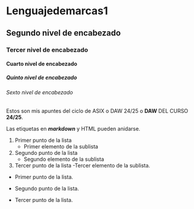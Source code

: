 # Lenguajedemarcas1
## Segundo nivel de encabezado
### Tercer nivel de encabezado
#### Cuarto nivel de encabezado
##### Quinto nivel de encabezado
###### Sexto nivel de encabezado

Estos son mis apuntes del ciclo de ASIX o DAW 24/25 o **DAW** DEL CURSO __24/25__.

Las etiquetas en **_markdown_** y HTML pueden anidarse.

1. Primer punto de la lista
    - Primer elemento de la sublista
2. Segundo punto de la lista
    - Segundo elemento de la sublista
3. Tercer punto de la lista
    -Tercer elemento de la sublista.

* Primer punto de la lista.
- Segundo punto de la lista.
+ Tercer punto de la lista.

